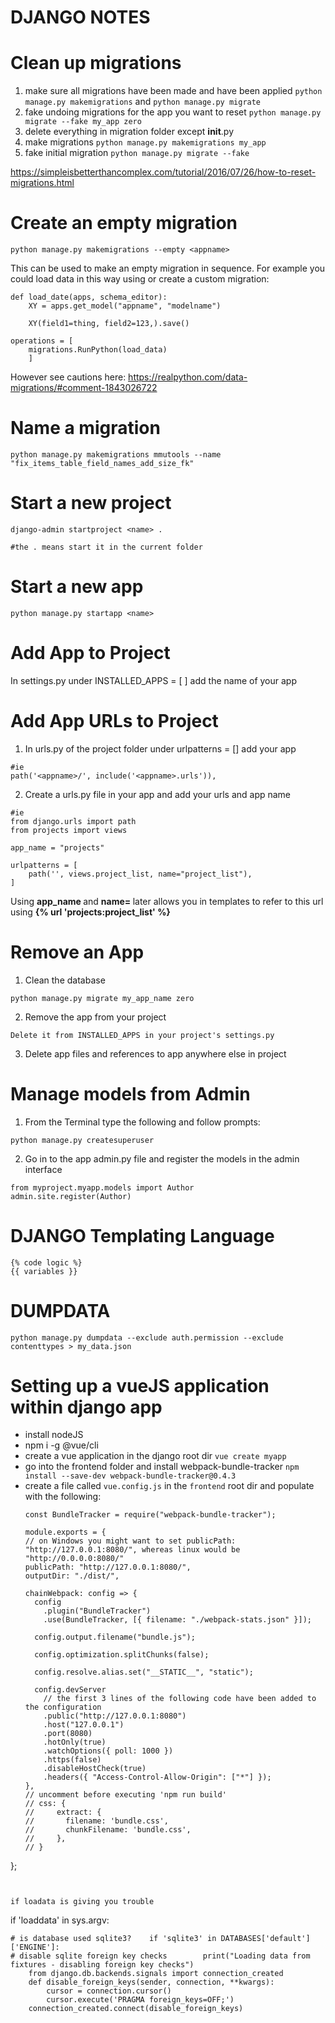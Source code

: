 # DJANGO NOTES

# Clean up migrations
1. make sure all migrations have been made and have been applied `python manage.py makemigrations` and `python manage.py migrate`
1. fake undoing migrations for the app you want to reset `python manage.py migrate --fake my_app zero`
1. delete everything in migration folder except __init__.py
1. make migrations `python manage.py makemigrations my_app`
1. fake initial migration `python manage.py migrate --fake` 

https://simpleisbetterthancomplex.com/tutorial/2016/07/26/how-to-reset-migrations.html

# Create an empty migration
```
python manage.py makemigrations --empty <appname>
```
This can be used to make an empty migration in sequence. For example you could load data in this way using or create a custom migration:
```
def load_date(apps, schema_editor):
    XY = apps.get_model("appname", "modelname")
    
    XY(field1=thing, field2=123,).save()
    
operations = [
    migrations.RunPython(load_data)
    ]
```
However see cautions here: https://realpython.com/data-migrations/#comment-1843026722

# Name a migration
```
python manage.py makemigrations mmutools --name "fix_items_table_field_names_add_size_fk"
```

# Start a new project
```
django-admin startproject <name> .

#the . means start it in the current folder
```
# Start a new app
```
python manage.py startapp <name>
```

# Add App to Project
In settings.py under INSTALLED_APPS = [ ] add the name of your app

# Add App URLs to Project
1) In urls.py of the project folder under urlpatterns = [] add your app
```
#ie
path('<appname>/', include('<appname>.urls')),
```
2) Create a urls.py file in your app and add your urls and app name
```
#ie
from django.urls import path
from projects import views

app_name = "projects"

urlpatterns = [
    path('', views.project_list, name="project_list"),
]
```
Using <b> app_name </b> and <b> name= </b> later allows you in templates to refer to this url using <b> {% url 'projects:project_list' %}</b>

# Remove an App
1) Clean the database
```
python manage.py migrate my_app_name zero
```
2) Remove the app from your project
```
Delete it from INSTALLED_APPS in your project's settings.py
```
3) Delete app files and references to app anywhere else in project


# Manage models from Admin
1) From the Terminal type the following and follow prompts:
```
python manage.py createsuperuser
```
2) Go in to the app admin.py file and register the models in the admin interface
```
from myproject.myapp.models import Author
admin.site.register(Author)
```

# DJANGO Templating Language
```
{% code logic %}
{{ variables }}
```


# DUMPDATA
```python manage.py dumpdata --exclude auth.permission --exclude contenttypes > my_data.json```


# Setting up a vueJS application within django app
- install nodeJS
- npm i -g @vue/cli  
- create a vue application in the django root dir `vue create myapp`
- go into the frontend folder and install webpack-bundle-tracker `npm install --save-dev webpack-bundle-tracker@0.4.3`
- create a file called `vue.config.js` in the `frontend` root dir and populate with the following:
  ```
  const BundleTracker = require("webpack-bundle-tracker");

  module.exports = {
  // on Windows you might want to set publicPath: "http://127.0.0.1:8080/", whereas linux would be "http://0.0.0.0:8080/"
  publicPath: "http://127.0.0.1:8080/",
  outputDir: "./dist/",

  chainWebpack: config => {
    config
      .plugin("BundleTracker")
      .use(BundleTracker, [{ filename: "./webpack-stats.json" }]);

    config.output.filename("bundle.js");

    config.optimization.splitChunks(false);

    config.resolve.alias.set("__STATIC__", "static");

    config.devServer
      // the first 3 lines of the following code have been added to the configuration
      .public("http://127.0.0.1:8080")
      .host("127.0.0.1")
      .port(8080)
      .hotOnly(true)
      .watchOptions({ poll: 1000 })
      .https(false)
      .disableHostCheck(true)
      .headers({ "Access-Control-Allow-Origin": ["*"] });
  },
  // uncomment before executing 'npm run build'
  // css: {
  //     extract: {
  //       filename: 'bundle.css',
  //       chunkFilename: 'bundle.css',
  //     },
  // }
};

```


if loadata is giving you trouble
```
if 'loaddata' in sys.argv:

    # is database used sqlite3?    if 'sqlite3' in DATABASES['default']['ENGINE']:
    # disable sqlite foreign key checks        print("Loading data from fixtures - disabling foreign key checks")
        from django.db.backends.signals import connection_created
        def disable_foreign_keys(sender, connection, **kwargs):
            cursor = connection.cursor()
            cursor.execute('PRAGMA foreign_keys=OFF;')
        connection_created.connect(disable_foreign_keys)
```